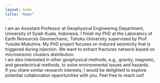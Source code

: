 ```yaml
---
layout: home
title: "Home"
---
```


I am an Assistant Professor at Geophysical Engineering Department, University of Syiah Kuala, Indonesia. I finish my PhD at the Laboratory of Earth Resources Geomechanic, Tohoku University supervised by Prof. Yusuke Mukuhira. My PhD project focuses on induced seismicity that is triggered during injection. We want to extract fractures network based on microseismic clusters distribution.<br>
I am also interested in other geophysical methods, e.g., gravity, magnetic, and geoelectrical methods, to solve environmental issues and hazards. <br>
If you share similar research interests, I would be delighted to explore potential collaboration opportunities with you. Feel free to reach out!
